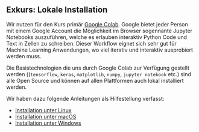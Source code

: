 ## Exkurs: Lokale Installation

Wir nutzen für den Kurs primär [Google Colab](https://colab.research.google.com/). Google bietet jeder Person mit einem Google Account die Möglichkeit im Browser sogennante Jupyter Notebooks auszuführen, welche es erlauben interaktiv Python Code und Text in Zellen zu schreiben. Dieser Workflow eignet sich sehr gut für Machine Learning Anwendungen, wo viel iterativ und interaktiv ausprobiert werden muss.

Die Basistechnologien die uns durch Google Colab zur Verfügung gestellt werden ((`tensorflow`, `keras`, `matplotlib`, `numpy`, `jupyter notebook` etc.) sind alle Open Source und können auf allen Plattformen auch lokal installiert werden.

Wir haben dazu folgende Anleitungen als Hilfestellung verfasst:

- [Installation unter Linux](linux.md)
- [Installation unter macOS](mac.md)
- [Installation unter Windows](windows.md)
